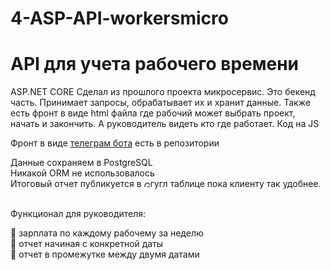 # 4-ASP-API-workersmicro

# API для учета рабочего времени

ASP.NET CORE
Сделал из прошлого проекта микросервис. Это бекенд часть. Принимает запросы, обрабатывает их и хранит данные.
Также есть фронт в виде html файла где рабочий может выбрать проект, начать и закончить. А руководитель видеть кто где работает. Код на JS

Фронт в виде [телеграм бота](https://github.com/Millton8/4.1-microbot) есть в репозитории 
<div> 
 Данные сохраняем в PostgreSQL<br />
  Никакой ORM не использовалось<br />
 Итоговый отчет публикуется в <img src="https://www.clipartmax.com/png/small/281-2811607_google-sheets-google-sheets-icon-png.png" title="Git" **alt="Git" width="10" height="10"/>гугл таблице пока клиенту так удобнее. <br />
<div>
  <br>
<p>Функционал для руководителя:</p>

 :small_blue_diamond: зарплата по каждому рабочему за неделю<br />
 :small_blue_diamond: отчет начиная с конкретной даты<br />
 :small_blue_diamond: отчет в промежутке между двумя датами<br />
  </div>
